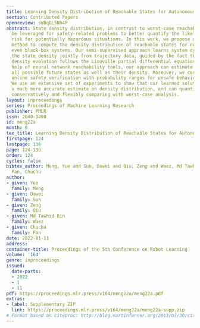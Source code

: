 ```yaml
---
title: Learning Density Distribution of Reachable States for Autonomous Systems
section: Contributed Papers
openreview: sWBqOL5Nh4P
abstract: State density distribution, in contrast to worst-case reachability, can
  be leveraged for safety-related problems to better quantify the likelihood of the
  risk for potentially hazardous situations. In this work, we propose a data-driven
  method to compute the density distribution of reachable states for nonlinear and
  even black-box systems. Our semi-supervised approach learns system dynamics and
  the state density jointly from trajectory data, guided by the fact that the state
  density evolution follows the Liouville partial differential equation. With the
  help of neural network reachability tools, our approach can estimate the set of
  all possible future states as well as their density. Moreover, we could perform
  online safety verification with probability ranges for unsafe behaviors to occur.
  We use an extensive set of experiments to show that our learned solution can produce
  a much more accurate estimate on density distribution, and can quantify risks less
  conservatively and flexibly comparing with worst-case analysis.
layout: inproceedings
series: Proceedings of Machine Learning Research
publisher: PMLR
issn: 2640-3498
id: meng22a
month: 0
tex_title: Learning Density Distribution of Reachable States for Autonomous Systems
firstpage: 124
lastpage: 136
page: 124-136
order: 124
cycles: false
bibtex_author: Meng, Yue and Sun, Dawei and Qiu, Zeng and Waez, Md Tawhid Bin and
  Fan, Chuchu
author:
- given: Yue
  family: Meng
- given: Dawei
  family: Sun
- given: Zeng
  family: Qiu
- given: Md Tawhid Bin
  family: Waez
- given: Chuchu
  family: Fan
date: 2022-01-11
address:
container-title: Proceedings of the 5th Conference on Robot Learning
volume: '164'
genre: inproceedings
issued:
  date-parts:
  - 2022
  - 1
  - 11
pdf: https://proceedings.mlr.press/v164/meng22a/meng22a.pdf
extras:
- label: Supplementary ZIP
  link: https://proceedings.mlr.press/v164/meng22a/meng22a-supp.zip
# Format based on citeproc: http://blog.martinfenner.org/2013/07/30/citeproc-yaml-for-bibliographies/
---
```

